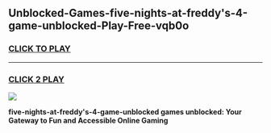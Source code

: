 
## Unblocked-Games-five-nights-at-freddy's-4-game-unblocked-Play-Free-vqb0o
<h3>
<a href="https://premium76.site?title=five-nights-at-freddy's-4-game-unblocked&ref=15A">CLICK TO PLAY</a></h3>
<hr>

<h3>
<a href="https://premium76.site?title=five-nights-at-freddy's-4-game-unblocked&ref=15A">CLICK 2 PLAY</a>
  
</h3>

<a href="https://premium76.site?title=five-nights-at-freddy's-4-game-unblocked&ref=15A"><img src="https://clearcache.store/games.png"></a>


**five-nights-at-freddy's-4-game-unblocked games unblocked: Your Gateway to Fun and Accessible Online Gaming**

